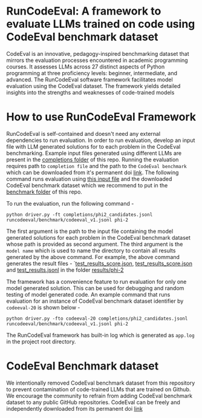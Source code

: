 # RunCodeEval: A framework to evaluate LLMs trained on code using CodeEval benchmark dataset

CodeEval is an innovative, pedagogy-inspired benchmarking dataset that mirrors the evaluation processes encountered in academic programming courses. It assesses LLMs across 27 distinct aspects of Python programming at three proficiency levels: beginner, intermediate, and advanced. The RunCodeEval software framework facilitates model evaluation using the CodeEval dataset. The framework yields detailed insights into the strengths and weaknesses of code-trained models

# How to use RunCodeEval Framework
RunCodeEval is self-contained and doesn't need any external dependencies to run evaluation. In order to run evaluation, develop an input file with LLM generated solutions for to each problem in the CodeEval benchmarking. Example input files generated using different LLMs are present in the [completions folder](completions) of this repo. Running the evaluation requires path to `completion file` and the path to the `CodeEval benchmark` which can be downloaded from it's permanent doi [link](https://doi.org/10.5281/zenodo.11100073). The following command runs evaluation using [this input file](completions/phi2_candidates.jsonl) and the downloaded CodeEval benchmark dataset which we recommend to put in the [benchmark folder](runcodeeval/benchmark) of this repo.

To run the evaluation, run the following command - 
```
python driver.py -ft completions/phi2_candidates.jsonl runcodeeval/benchmark/codeeval_v1.jsonl phi-2
```
The first argument is the path to the input file containing the model generated solutions for each problem in the CodeEval benchmark dataset whose path is provided as second argument. The third argument is the `model name` which is used to name the directory to contain all results generated by the above command. For example, the above command generates the result files - `[test_results_score.json](results/phi-2/test_results_score.json), [test_results_score.json](results/phi-2/test_results_score.json) and [test_results.jsonl](results/phi-2/test_results.jsonl) in the folder [results/phi-2](results/phi-2)

The framework has a convenience feature to run evaluation for only one model generated solution. This can be used for debugging and random testing of model generated code. An example command that runs evaluation for an instance of CodeEval benchmark dataset identifier by `codeeval-20` is shown below - 

```
python driver.py -fto codeeval-20 completions/phi2_candidates.jsonl runcodeeval/benchmark/codeeval_v1.jsonl phi-2
```
The RunCodeEval framework has built-in log which is generated as `app.log` in the project root directory.

# CodeEval Benchmark dataset
We intentionally removed CodeEval benchmark dataset from this repository to prevent contamination of code-trained LLMs that are trained on Github. We encourage the community to refrain from adding CodeEval benchmark dataset to any public GitHub repositories. CodeEval can be freely and independently downloaded from its permanent doi [link](https://doi.org/10.5281/zenodo.11100073) 
